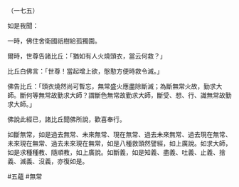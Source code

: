（一七五）

如是我聞：

一時，佛住舍衛國祇樹給孤獨園。

爾時，世尊告諸比丘：「猶如有人火燒頭衣，當云何救？」

比丘白佛言：「世尊！當起增上欲，慇懃方便時救令滅。」

佛告比丘：「頭衣燒然尚可暫忘，無常盛火應盡除斷滅；為斷無常火故，勤求大師。斷何等無常故勤求大師？謂斷色無常故勤求大師，斷受、想、行、識無常故勤求大師。」

佛說此經已，諸比丘聞佛所說，歡喜奉行。

如斷無常，如是過去無常、未來無常、現在無常、過去未來無常、過去現在無常、未來現在無常、過去未來現在無常，如是八種救頭然譬經，如上廣說。如求大師，如是求種種教、隨順教，如上廣說。如斷義，如是知義、盡義、吐義、止義、捨義、滅義、沒義，亦復如是。



#五蘊
#無常
